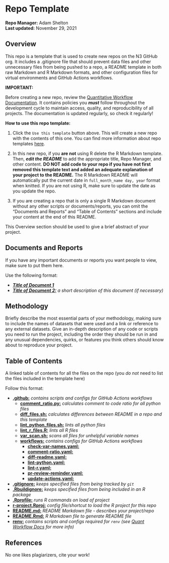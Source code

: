 Repo Template
================
**Repo Manager:** Adam Shelton <br />
**Last updated:** November 29, 2021

## Overview

This repo is a template that is used to create new repos on the N3
GitHub org. It includes a .gitignore file that should prevent data files
and other unnecessary files from being pushed to a repo, a README
template in both raw Markdown and R Markdown formats, and other
configuration files for virtual environments and GitHub Actions
workflows.

**IMPORTANT:**

Before creating a new repo, review the [Quantitative Workflow
Documentation](https://github.com/n3-initiative/Quantitative-Data-Documentation/wiki/Quantitative-Data-Analysis-Workflow).
It contains policies you ***must*** follow throughout the development
cycle to maintain access, quality, and reproducibility of all projects.
The documentation is updated regularly, so check it regularly!

**How to use this repo template:**

1.  Click the `Use this template` button above. This will create a new
    repo with the contents of this one. You can find more information
    about repo templates
    [here](https://docs.github.com/en/github/creating-cloning-and-archiving-repositories/creating-a-repository-from-a-template).

2.  In this new repo, if you **are not** using R delete the R Markdown
    template. Then, ***edit the README*** to add the appropriate title,
    Repo Manager, and other content. **DO NOT add code to your repo if
    you have not first removed this template text and added an adequate
    explanation of your project to the README.** The R Markdown README
    will automatically put the current date in
    `full_month_name day, year` format when knitted. If you are not
    using R, make sure to update the date as you update the repo.

3.  If you are creating a repo that is only a single R Markdown document
    without any other scripts or documents/reports, you can omit the
    “Documents and Reports” and “Table of Contents” sections and include
    your content at the end of this README.

This Overview section should be used to give a brief abstract of your
project.

## Documents and Reports

If you have any important documents or reports you want people to view,
make sure to put them here.

Use the following format:

-   ***[Title of Document 1](path/to/document.pdf)***
-   ***[Title of Document 2:](path/to/document.pdf)*** *a short
    description of this document (if necessary)*

## Methodology

Briefly describe the most essential parts of your methodology, making
sure to include the names of datasets that were used and a link or
reference to any external datasets. Give an in-depth description of any
code or scripts you need to run the project, including the order they
should be run in and any unusual dependencies, quirks, or features you
think others should know about to reproduce your project.

## Table of Contents

A linked table of contents for all the files on the repo (you *do not*
need to list the files included in the template here)

Follow this format:

-   **[.github:](.github/)** *contains scripts and configs for GitHub
    Actions workflows*
    -   **[comment_ratio.py:](.github/comment_ratio.py)** *calculates
        comment to code ratio for all python files*
    -   **[diff_files.sh:](.github/diff_files.sh)** *calculates
        differences between README in a repo and this template*
    -   **[lint_python_files.sh:](.github/lint_python_files.sh)** *lints
        all python files*
    -   **[lint_r\_files.R:](.github/lint_r_files.R)** *lints all R
        files*
    -   **[var_scan.sh:](.github/var_scan.sh)** *scans all files for
        unhelpful variable names*
    -   **[workflows:](.github/workflows)** *contains configs for GitHub
        Actions workflows*
        -   **[check-var-names.yaml:](.github/workflows/check-var-names.yaml)**
        -   **[comment-ratio.yaml:](.github/workflows/comment-ratio.yaml)**
        -   **[diff-readme.yaml:](.github/workflows/diff-readme.yaml)**
        -   **[lint-python.yaml:](.github/workflows/lint-python.yaml)**
        -   **[lint-r.yaml:](.github/workflows/lint-r.yaml)**
        -   **[pr-review-reminder.yaml:](.github/workflows/pr-review-reminder.yaml)**
        -   **[update-actions.yaml:](.github/workflows/update-actions.yaml)**
-   **[.gitignore:](.gitignore)** *keeps specified files from being
    tracked by `git`*
-   **[.Rbuildignore:](.Rbuildignore)** *keeps specified files from
    being included in an R package*
-   **[.Rprofile:](.Rprofile)** *runs R commands on load of project*
-   **[r-project.Rproj:](r-project.Rproj)** *config file/shortcut to
    load the R project for this repo*
-   **[README.md:](README.md)** *README Markdown file - describes your
    project/repo*
-   **[README.Rmd:](README.Rmd)** *R Markdown file to generate README
    file*
-   **[renv:](renv/)** *contains scripts and configs required for `renv`
    (see [Quant Workflow
    Docs](https://github.com/n3-initiative/Quantitative-Data-Documentation/wiki/Quantitative-Data-Analysis-Workflow)
    for more info)*

## References

No one likes plagiarizers, cite your work!
